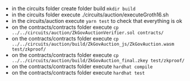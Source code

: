* in the circuits folder create folder build `mkdir build`
* in the circuits folder execute ./circuits/auction/executeGroth16.sh
* in the circuits/auction execute `yarn test` to check that everything is ok
* on the contracts/contracts folder execute `cp ../../circuits/auction/ZkGovAuctionVerifier.sol contracts/`
* on the contracts/contracts folder execute `cp ../../circuits/auction/build/ZkGovAuction_js/ZkGovAuction.wasm test/zkproof/`
* on the contracts/contracts folder execute `cp ../../circuits/auction/build/ZkGovAuction_final.zkey test/zkproof/`
* on the contracts/contracts folder execute `hardhat compile`
* on the contracts/contracts folder execute `hardhat test`
